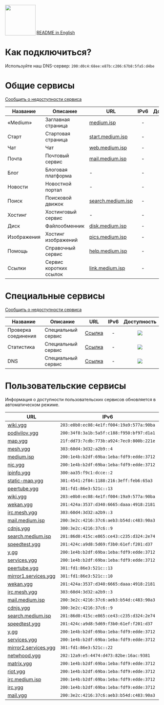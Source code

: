 <br/>
<img align="left" src="https://i.imgur.com/jwwzAxj.png" width="100px">
<br/><br/><br/><br/>

[README in English](README.en.md)

# Как подключиться?
Используйте наш DNS-сервер: `200:d0c4:68ee:e87b:c206:67b8:5fa5:d4be`

# Общие сервисы
[Сообщить о недоступности сервиса](https://github.com/medium-isp/medium-dns/issues/new)

| Название     	| Описание                    	| URL                         	| IPv6  	| Доступность 	|
|-------------- |------------------------------ |------------------------------ |:-------------:|:-------------:|
| «Medium» 	| Заглавная страница            | [medium.isp](https://medium.isp/)                   	| -              	| ![](https://img.shields.io/badge/доступен-success.svg)            	|
| Старт 	| Стартовая страница            | [start.medium.isp](https://start.medium.isp/)                   	| -              	| ![](https://img.shields.io/badge/доступен-success.svg)            	|
| Чат   		| Чат             	| [web.medium.isp](https://web.medium.isp/)              	| -              	| ![](https://img.shields.io/badge/доступен-success.svg)            	|
| Почта   	| Почтовый сервис             	| [mail.medium.isp](https://mail.medium.isp/) | - | ![](https://img.shields.io/badge/доступен-success.svg)            	|
| Блог   	| Блоговая платформа            | - | - | ![](https://img.shields.io/badge/нет_информации-inactive.svg)            	| - | - |
| Новости   	| Новостной портал             	| - | - | ![](https://img.shields.io/badge/нет_информации-inactive.svg)            	| - | - |
| Поиск   	| Поисковой движок             	| [search.medium.isp](https://search.medium.isp/) | - | ![](https://img.shields.io/badge/доступен-success.svg)            	|
| Хостинг   	| Хостинговый сервис	        | - | - | ![](https://img.shields.io/badge/нет_информации-inactive.svg)            	| - | - |
| Диск   	| Файлообменник                	| [disk.medium.isp](https://disk.medium.isp/)              	| -              	| ![](https://img.shields.io/badge/доступен-success.svg)            	|
| Изображения   | Хостинг изображений           | [pics.medium.isp](https://pics.medium.isp/)              	| -              	| ![](https://img.shields.io/badge/доступен-success.svg)            	|
| Помощь   	| Справочный сервис             | [help.medium.isp](https://help.medium.isp/)              	| -              	| ![](https://img.shields.io/badge/доступен-success.svg)            	|
| Ссылки   	| Сервис коротких ссылок        | [link.medium.isp](https://link.medium.isp/)              	| -              	| ![](https://img.shields.io/badge/доступен-success.svg)            	|

# Специальные сервисы
[Сообщить о недоступности сервиса](https://github.com/medium-isp/medium-dns/issues/new)

| Название     	| Описание                    	| URL                         	| IPv6  	| Доступность 	|
|-------------- |------------------------------ |------------------------------ |:-------------:|:-------------:|
| Проверка соединения 	| Специальный сервис        	| [Ссылка](http://connectivitycheck.medium.isp/) 	| -              	| ![](https://img.shields.io/badge/доступен-success.svg)            	|
| Статистика 	| Специальный сервис        	| [Ссылка](https://stats.medium.isp/) 	| -              	| ![](https://img.shields.io/badge/доступен-success.svg)            	|
| DNS 	| Специальный сервис        	| [Ссылка](https://dns.medium.isp/) 	| -              	| ![](https://img.shields.io/badge/доступен-success.svg)            	|

# Пользовательские сервисы
Информация о доступности пользовательских сервисов обновляется в автоматическом режиме.

| URL                       	| IPv6 	        | Доступность 	|
|------------------------------ |---------------|:-------------:|
| [wiki.ygg](http://wiki.ygg/) | `203:e0b0:ec08:4e1f:f004:19a9:577a:90ba` | ![](https://img.shields.io/badge/недоступен-red.svg) |
| [podivilov.ygg](http://podivilov.ygg/) | `200:34f8:3a1b:5a5f:c188:f950:bf97:d1a1` | ![](https://img.shields.io/badge/недоступен-red.svg) |
| [map.ygg](http://map.ygg/) | `21f:dd73:7cdb:773b:a924:7ec0:800b:221e` | ![](https://img.shields.io/badge/доступен-success.svg) |
| [mesh.ygg](http://mesh.ygg/) | `303:60d4:3d32:a2b9::4` | ![](https://img.shields.io/badge/доступен-success.svg) |
| [medium.isp](http://medium.isp/) | `200:1e4b:b2df:69ba:1eba:fdf9:edde:3712` | ![](https://img.shields.io/badge/доступен-success.svg) |
| [nic.ygg](http://nic.ygg/) | `200:1e4b:b2df:69ba:1eba:fdf9:edde:3712` | ![](https://img.shields.io/badge/доступен-success.svg) |
| [ipinfo.ygg](http://ipinfo.ygg/) | `300:aa35:f9c1:dcce::2` | ![](https://img.shields.io/badge/доступен-success.svg) |
| [static-map.ygg](http://static-map.ygg/) | `301:4541:2f84:1188:216:3eff:feb6:65a3` | ![](https://img.shields.io/badge/доступен-success.svg) |
| [peertube.ygg](http://peertube.ygg/) | `301:fd1:86e3:521c::13` | ![](https://img.shields.io/badge/недоступен-red.svg) |
| [wiki.ygg](http://wiki.ygg/) | `203:e0b0:ec08:4e1f:f004:19a9:577a:90ba` | ![](https://img.shields.io/badge/недоступен-red.svg) |
| [wekan.ygg](http://wekan.ygg/) | `201:424a:3537:d340:6665:daaa:4918:2181` | ![](https://img.shields.io/badge/неизвестно-inactive.svg) |
| [irc.mesh.ygg](http://irc.mesh.ygg/) | `303:60d4:3d32:a2b9::3` | ![](https://img.shields.io/badge/неизвестно-inactive.svg) |
| [mail.medium.isp](http://mail.medium.isp/) | `200:3e2c:4216:37c6:aeb3:b54d:c483:90a3` | ![](https://img.shields.io/badge/неизвестно-inactive.svg) |
| [cdnjs.ygg](http://cdnjs.ygg/) | `300:3e2c:4216:37c6::9` | ![](https://img.shields.io/badge/доступен-success.svg) |
| [search.medium.isp](http://search.medium.isp/) | `201:86d0:415c:e865:ce43:c235:d324:2e74` | ![](https://img.shields.io/badge/доступен-success.svg) |
| [speedtest.ygg](http://speedtest.ygg/) | `201:424c:a9d8:5d69:f3b0:61ef:f201:d37` | ![](https://img.shields.io/badge/доступен-success.svg) |
| [y.gg](http://y.gg/) | `200:1e4b:b2df:69ba:1eba:fdf9:edde:3712` | ![](https://img.shields.io/badge/доступен-success.svg) |
| [services.ygg](http://services.ygg/) | `200:1e4b:b2df:69ba:1eba:fdf9:edde:3712` | ![](https://img.shields.io/badge/доступен-success.svg) |
| [peertube.ygg](http://peertube.ygg/) | `301:fd1:86e3:521c::13` | ![](https://img.shields.io/badge/недоступен-red.svg) |
| [mirror1.services.ygg](http://mirror1.services.ygg/) | `301:fd1:86e3:521c::10` | ![](https://img.shields.io/badge/недоступен-red.svg) |
| [wekan.ygg](http://wekan.ygg/) | `201:424a:3537:d340:6665:daaa:4918:2181` | ![](https://img.shields.io/badge/неизвестно-inactive.svg) |
| [irc.mesh.ygg](http://irc.mesh.ygg/) | `303:60d4:3d32:a2b9::3` | ![](https://img.shields.io/badge/неизвестно-inactive.svg) |
| [mail.medium.isp](http://mail.medium.isp/) | `200:3e2c:4216:37c6:aeb3:b54d:c483:90a3` | ![](https://img.shields.io/badge/неизвестно-inactive.svg) |
| [cdnjs.ygg](http://cdnjs.ygg/) | `300:3e2c:4216:37c6::9` | ![](https://img.shields.io/badge/доступен-success.svg) |
| [search.medium.isp](http://search.medium.isp/) | `201:86d0:415c:e865:ce43:c235:d324:2e74` | ![](https://img.shields.io/badge/доступен-success.svg) |
| [speedtest.ygg](http://speedtest.ygg/) | `201:424c:a9d8:5d69:f3b0:61ef:f201:d37` | ![](https://img.shields.io/badge/доступен-success.svg) |
| [y.gg](http://y.gg/) | `200:1e4b:b2df:69ba:1eba:fdf9:edde:3712` | ![](https://img.shields.io/badge/доступен-success.svg) |
| [services.ygg](http://services.ygg/) | `200:1e4b:b2df:69ba:1eba:fdf9:edde:3712` | ![](https://img.shields.io/badge/доступен-success.svg) |
| [mirror2.services.ygg](http://mirror2.services.ygg/) | `301:fd1:86e3:521c::22` | ![](https://img.shields.io/badge/недоступен-red.svg) |
| [netwhood.ygg](http://netwhood.ygg/) | `202:12a9:e5:4474:d473:82be:16ac:9381` | ![](https://img.shields.io/badge/доступен-success.svg) |
| [matrix.ygg](http://matrix.ygg/) | `200:1e4b:b2df:69ba:1eba:fdf9:edde:3712` | ![](https://img.shields.io/badge/доступен-success.svg) |
| [riot.ygg](http://riot.ygg/) | `200:1e4b:b2df:69ba:1eba:fdf9:edde:3712` | ![](https://img.shields.io/badge/доступен-success.svg) |
| [irc.medium.isp](http://irc.medium.isp/) | `200:1e4b:b2df:69ba:1eba:fdf9:edde:3712` | ![](https://img.shields.io/badge/доступен-success.svg) |
| [irc.ygg](http://irc.ygg/) | `200:1e4b:b2df:69ba:1eba:fdf9:edde:3712` | ![](https://img.shields.io/badge/доступен-success.svg) |
| [mail.ygg](http://mail.ygg/) | `200:3e2c:4216:37c6:aeb3:b54d:c483:90a3` | ![](https://img.shields.io/badge/неизвестно-inactive.svg) |
